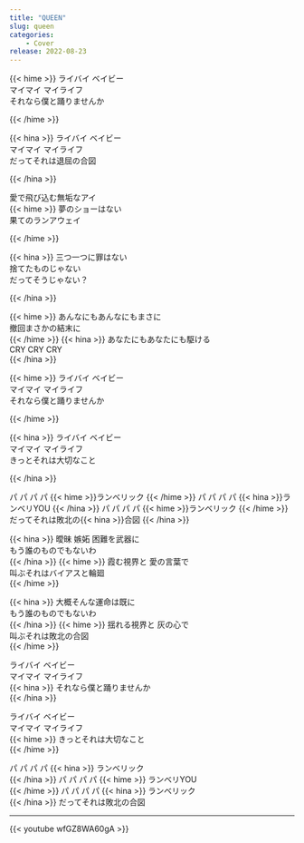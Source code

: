 ```yaml
---
title: "QUEEN"
slug: queen
categories:
    - Cover
release: 2022-08-23
---
```


{{< hime >}}
ライバイ ベイビー  
マイマイ マイライフ  
それなら僕と踊りませんか  

{{< /hime >}}

{{< hina >}}
ライバイ ベイビー  
マイマイ マイライフ  
だってそれは退屈の合図  

{{< /hina >}}

愛で飛び込む無垢なアイ  
{{< hime >}}
夢のショーはない  
果てのランアウェイ  

{{< /hime >}}

{{< hina >}}
三つ一つに罪はない  
捨てたものじゃない  
だってそうじゃない？  

{{< /hina >}}

{{< hime >}}
あんなにもあんなにもまさに  
撤回まさかの結末に  
{{< /hime >}}
{{< hina >}}
あなたにもあなたにも駆ける  
CRY CRY CRY  
{{< /hina >}}

{{< hime >}}
ライバイ ベイビー  
マイマイ マイライフ  
それなら僕と踊りませんか  

{{< /hime >}}

{{< hina >}}
ライバイ ベイビー  
マイマイ マイライフ  
きっとそれは大切なこと  

{{< /hina >}}

パ パ パ パ {{< hime >}}ランベリック  {{< /hime >}}
パ パ パ パ {{< hina >}}ランベリYOU  {{< /hina >}}
パ パ パ パ {{< hime >}}ランベリック  {{< /hime >}}
だってそれは敗北の{{< hina >}}合図  {{< /hina >}}

{{< hina >}}
曖昧 嫉妬 困難を武器に  
もう誰のものでもないわ  
{{< /hina >}}
{{< hime >}}
霞む視界と 愛の言葉で  
叫ぶそれはバイアスと輪廻  
{{< /hime >}}

{{< hina >}}
大概そんな運命は既に  
もう誰のものでもないわ  
{{< /hina >}}
{{< hime >}}
揺れる視界と 灰の心で  
叫ぶそれは敗北の合図  
{{< /hime >}}

ライバイ ベイビー  
マイマイ マイライフ  
{{< hina >}}
それなら僕と踊りませんか  
{{< /hina >}}

ライバイ ベイビー  
マイマイ マイライフ  
{{< hime >}}
きっとそれは大切なこと  
{{< /hime >}}

パ パ パ パ 
{{< hina >}}
ランベリック  
{{< /hina >}}
パ パ パ パ 
{{< hime >}}
ランベリYOU  
{{< /hime >}}
パ パ パ パ 
{{< hina >}}
ランベリック  
{{< /hina >}}
だってそれは敗北の合図  

---

{{< youtube wfGZ8WA60gA >}}